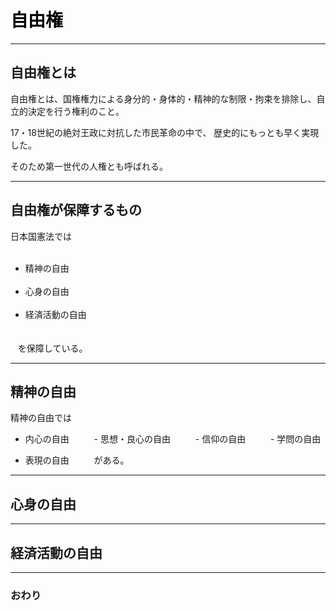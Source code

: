 # <span style="color: Black; ">自由権</span>

---
## 自由権とは

自由権とは、国権権力による身分的・身体的・精神的な制限・拘束を排除し、自立的決定を行う権利のこと。

17・18世紀の絶対王政に対抗した市民革命の中で、 歴史的にもっとも早く実現した。

そのため第一世代の人権とも呼ばれる。

---
## 自由権が保障するもの

 日本国憲法では
   <ul>
   <li>精神の自由</li>
   <li>心身の自由</li>
   <li>経済活動の自由</li>　
   </ul>
    を保障している。

---
## 精神の自由

精神の自由では

- 内心の自由　　
    - 思想・良心の自由　　
    - 信仰の自由　　
    - 学問の自由
    
- 表現の自由　　
  
がある。


---
## 心身の自由





---
## 経済活動の自由







---
### おわり
